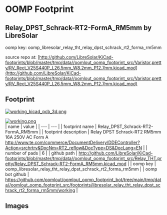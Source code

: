 # OOMP Footprint  
## Relay_DPST_Schrack-RT2-FormA_RM5mm  by LibreSolar  
  
oomp key: oomp_libresolar_relay_tht_relay_dpst_schrack_rt2_forma_rm5mm  
  
source repo at: [http://github.com/LibreSolar/KiCad-footprints/blob/master/tmp/data//oomlout_oomp_footprint_src/Varistor.pretty/RV_Rect_V25S440P_L26.5mm_W8.2mm_P12.7mm.kicad_mod](http://github.com/LibreSolar/KiCad-footprints/blob/master/tmp/data//oomlout_oomp_footprint_src/Varistor.pretty/RV_Rect_V25S440P_L26.5mm_W8.2mm_P12.7mm.kicad_mod)  
## Footprint  
  
[![working_kicad_pcb_3d.png](working_kicad_pcb_3d_600.png)](working_kicad_pcb_3d.png)  
  
[![working.png](working_600.png)](working.png)  
| name | value | 
| --- | --- | 
| footprint name | Relay_DPST_Schrack-RT2-FormA_RM5mm | 
| footprint description | Relay DPST Schrack-RT2 RM5mm 16A 250V AC Form A http://www.te.com/commerce/DocumentDelivery/DDEController?Action=srchrtrv&DocNm=RT2_reflow&DocType=DS&DocLang=EN | 
| number of pads | 6 | 
| github path | http://github.com/LibreSolar/KiCad-footprints/blob/master/tmp/data//oomlout_oomp_footprint_src/Relay_THT.pretty/Relay_DPST_Schrack-RT2-FormA_RM5mm.kicad_mod | 
| oomp key | oomp_libresolar_relay_tht_relay_dpst_schrack_rt2_forma_rm5mm | 
| oomp bot github | https://github.com/oomlout/oomlout_oomp_footprint_bot/tree/main/tmp/data//oomlout_oomp_footprint_src/footprints/libresolar_relay_tht_relay_dpst_schrack_rt2_forma_rm5mm/working | 
## Images  
